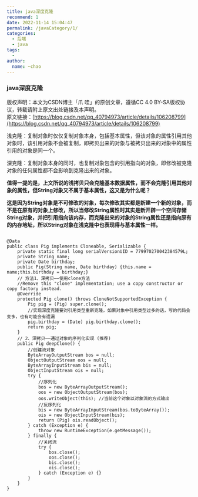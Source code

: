 ```yaml
---
title: java深度克隆
recommend: 1
date: 2022-11-14 15:04:47
permalink: /javaCategory/1/
categories:
  - 后端
  - java
tags:
  - 
author: 
  name: ~chao
---
```

### java深度克隆

版权声明：本文为CSDN博主「爪 哇」的原创文章，遵循CC 4.0 BY-SA版权协议，转载请附上原文出处链接及本声明。<br />
原文链接：[https://blog.csdn.net/qq_40794973/article/details/106208799](https://blog.csdn.net/qq_40794973/article/details/106208799)

浅克隆：复制对象时仅仅复制对象本身，包括基本属性，但该对象的属性引用其他对象时，该引用对象不会被复制，即拷贝出来的对象与被拷贝出来的对象中的属性引用的对象是同一个。

深克隆：复制对象本身的同时，也复制对象包含的引用指向的对象，即修改被克隆对象的任何属性都不会影响到克隆出来的对象。

**值得一提的是，上文所说的浅拷贝只会克隆基本数据属性，而不会克隆引用其他对象的属性，但String对象又不属于基本属性，这又是为什么呢？**

**这是因为String对象是不可修改的对象，每次修改其实都是新建一个新的对象，而不是在原有的对象上修改，所以当修改String属性时其实是新开辟一个空间存储String对象，并把引用指向该内存，而克隆出来的对象的String属性还是指向原有的内存地址，所以String对象在浅克隆中也表现得与基本属性一样。**

```

@Data
public class Pig implements Cloneable, Serializable {
    private static final long serialVersionUID = 779970270042384579L;
    private String name;
    private Date birthday;
    public Pig(String name, Date birthday) {this.name = name;this.birthday = birthday;}
    // 方法1、深拷贝——使用clone方法
    //Remove this "clone" implementation; use a copy constructor or copy factory instead.
    @Override
    protected Pig clone() throws CloneNotSupportedException {
        Pig pig = (Pig) super.clone();
        //实现深度克隆要对引用类型重新克隆，如果对象中引用类型过多的话，写的代码会变多，也有可能会有遗漏
        pig.birthday = (Date) pig.birthday.clone();
        return pig;
    }
    // 2、深拷贝——通过对象的序列化实现 (推荐)
    public Pig deepClone() {
        //创建流对象
        ByteArrayOutputStream bos = null;
        ObjectOutputStream oos = null;
        ByteArrayInputStream bis = null;
        ObjectInputStream ois = null;
        try {
            //序列化
            bos = new ByteArrayOutputStream();
            oos = new ObjectOutputStream(bos);
            oos.writeObject(this); //当前这个对象以对象流的方式输出
            //反序列化
            bis = new ByteArrayInputStream(bos.toByteArray());
            ois = new ObjectInputStream(bis);
            return (Pig) ois.readObject();
        } catch (Exception e) {
            throw new RuntimeException(e.getMessage());
        } finally {
            //关闭流
            try {
                bos.close();
                oos.close();
                bis.close();
                ois.close();
            } catch (Exception e) {}
        }
    }
}
```
